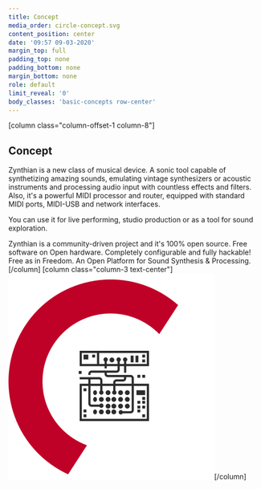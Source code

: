```yaml
---
title: Concept
media_order: circle-concept.svg
content_position: center
date: '09:57 09-03-2020'
margin_top: full
padding_top: none
padding_bottom: none
margin_bottom: none
role: default
limit_reveal: '0'
body_classes: 'basic-concepts row-center'
---
```


[column class="column-offset-1 column-8"]
## Concept
Zynthian is a new class of musical device. A sonic tool capable of synthetizing amazing sounds, emulating vintage synthesizers or acoustic instruments and processing audio input with countless effects and filters. 
Also, it's a powerful MIDI processor and router, equipped with standard MIDI ports, MIDI-USB and network interfaces.

You can use it for live performing, studio production or as a tool for sound exploration.

Zynthian is a community-driven project and it's 100% open source. Free software on Open hardware. Completely configurable and fully hackable! Free as in Freedom. An Open Platform for Sound Synthesis & Processing. 
[/column]
[column  class="column-3  text-center"]![](circle-concept.svg)[/column]